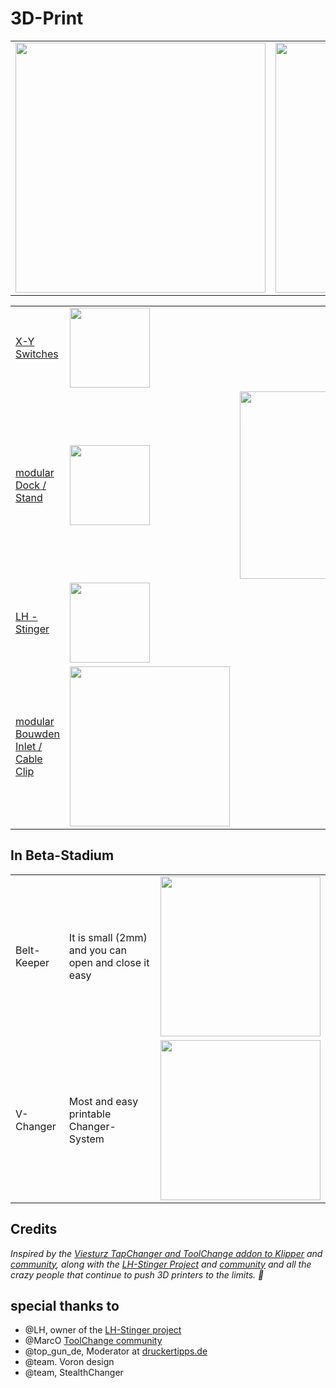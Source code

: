 # 3D-Print
||||
|---|---|---|
<img width="400px" src="https://github.com/walterwissmann/Main/assets/42293697/fd9e8c28-cf60-4b23-bc7e-404b2aab8b80" /> | <img width="400px" src="https://github.com/walterwissmann/Main/assets/42293697/17f0a0b1-ac96-4ec6-bdc3-7793c1ebbe23" /> | <img width="400px" src="https://github.com/walterwissmann/Main/assets/42293697/ed3dc354-9fae-4e81-80e3-2f1c95354445" />

||||
|---|---|---|
| [X-Y Switches](https://github.com/walterwissmann/Roerich_64/blob/Main/3d-Print/X-Y%20Switches/Readme.md) | <img width="128px" src="https://github.com/walterwissmann/Main/assets/42293697/e2dee24b-0d80-4872-9936-2fc653c729c4" /> ||
| [modular Dock / Stand](https://github.com/walterwissmann/Roerich_64/blob/Main/3d-Print/Dock%20Stand/Readme.md) | <img width="128px" src="https://github.com/walterwissmann/Roerich_64/assets/42293697/ae1cc1e8-355b-475e-8c92-5268c8d0dd26" /> |<img width="300px" src="https://github.com/walterwissmann/Roerich_64/assets/42293697/6c439417-c3db-49e9-866f-febe37b0cd40" /> |
| [LH - Stinger](https://github.com/walterwissmann/Roerich_64/tree/Main/3d-Print/LH-Stinger) | <img width="128px" src="https://github.com/walterwissmann/Roerich_64/assets/42293697/0dd0f1b1-a2a4-4d4d-a80e-2acb28c92f9c" /> | |
|[modular Bouwden Inlet / Cable Clip](https://github.com/walterwissmann/Roerich_64/blob/Main/3d-Print/MBI/Readme.md)|<img width="256px" src="https://github.com/walterwissmann/Roerich_64/assets/42293697/0a5f0c70-ae0e-45a6-bfd3-a96128e11260" />||

## In Beta-Stadium

||||
|---|---|---|
| Belt-Keeper | It is small (2mm) and you can open and close it easy | <img width="256px" src="https://github.com/user-attachments/assets/2531f441-4561-41da-87af-4e08cdb4dca2" />||
| V-Changer | Most and easy printable Changer-System | <img width="256px" src="https://github.com/user-attachments/assets/edf590ce-7dd4-444b-b01d-f9b58362d640" />


## Credits

_Inspired by the [Viesturz TapChanger and ToolChange addon to Klipper](https://github.com/viesturz/tapchanger) and [community](https://discord.com/channels/1119433664799965186/1119434099883511911), along with the [LH-Stinger Project](https://github.com/lhndo/LH-Stinger) and [community](https://discord.com/channels/1167067314781429831/1167067316018745466) and all the crazy people that continue to push 3D printers to the limits. :purple_heart:_
<lf>
<lf>
<lf>
## special thanks to
- @LH, owner of the [LH-Stinger project](https://github.com/lhndo/LH-Stinger)
- @MarcO [ToolChange community](https://discord.com/channels/1119433664799965186/1119433666158932021)
- @top_gun_de, Moderator at [druckertipps.de](https://forum.drucktipps3d.de/forum/)
- @team. Voron design
- @team, StealthChanger



